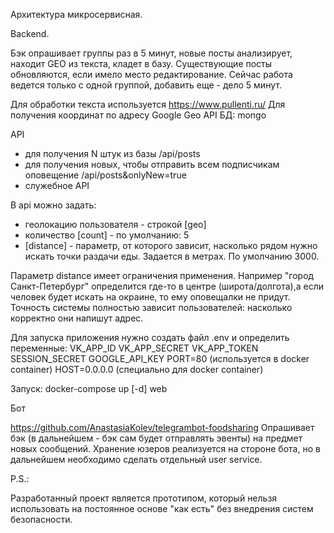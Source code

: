 Архитектура микросервисная.

Backend.

Бэк опрашивает группы раз в 5 минут, новые посты анализирует, находит GEO из текста, кладет в базу. Существующие посты обновляются, если имело место редактирование.
Сейчас работа ведется только с одной группой, добавить еще - дело 5 минут.

Для обработки текста используется https://www.pullenti.ru/
Для получения координат по адресу Google Geo API
БД: mongo

API
- для получения N штук из базы /api/posts
- для получения новых, чтобы отправить всем подписчикам оповещение /api/posts&onlyNew=true
- служебное API

В api можно задать:
- геолокацию пользователя - строкой [geo]
- количество [count] - по умолчанию: 5
- [distance] - параметр, от которого зависит, насколько рядом нужно искать точки раздачи еды. Задается в метрах. По умолчанию 3000. 

Параметр distance имеет ограничения применения.
Например "город Санкт-Петербург" определится где-то в центре (широта/долгота),а если человек будет искать на окраине, то ему оповещалки не придут.
Точность системы полностью зависит пользователей: насколько корректно они напишут адрес.

Для запуска приложения нужно создать файл .env и определить переменные:
VK_APP_ID
VK_APP_SECRET
VK_APP_TOKEN
SESSION_SECRET
GOOGLE_API_KEY
PORT=80 (используется в docker container)
HOST=0.0.0.0 (специально для docker container)

Запуск: docker-compose up [-d] web

Бот

https://github.com/AnastasiaKolev/telegrambot-foodsharing
Опрашивает бэк (в дальнейшем - бэк сам будет отправлять эвенты) на предмет новых сообщений.
Хранение юзеров реализуется на стороне бота, но в дальнейшем необходимо сделать отдельный user service. 

P.S.:

Разработанный проект является прототипом, который нельзя использовать на постоянное основе "как есть" без внедрения систем безопасности. 
